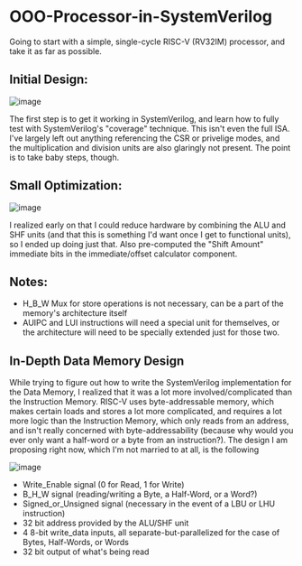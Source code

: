 # OOO-Processor-in-SystemVerilog
Going to start with a simple, single-cycle RISC-V (RV32IM) processor, and take it as far as possible. 

## Initial Design: 

![image](https://github.com/zayamtariq/OOO-Processor-in-SystemVerilog/assets/31855609/5f80ef4a-d6f7-4e58-80c0-9b365f722dbb)

The first step is to get it working in SystemVerilog, and learn how to fully test with SystemVerilog's "coverage" technique. This isn't even the full ISA. I've largely left out anything referencing the CSR or privelige modes, and the multiplication and division units are also glaringly not present. The point is to take baby steps, though. 

## Small Optimization: 

![image](https://github.com/zayamtariq/OOO-Processor-in-SystemVerilog/assets/31855609/505903a1-7183-4d0e-b68a-e01bf09fce96)

I realized early on that I could reduce hardware by combining the ALU and SHF units (and that this is something I'd want once I get to functional units), so I ended up doing just that. Also pre-computed the "Shift Amount" immediate bits in the immediate/offset calculator component. 

## Notes: 
- H_B_W Mux for store operations is not necessary, can be a part of the memory's architecture itself
- AUIPC and LUI instructions will need a special unit for themselves, or the architecture will need to be specially extended just for those two. 

## In-Depth Data Memory Design 
While trying to figure out how to write the SystemVerilog implementation for the Data Memory, I realized that it was a lot more involved/complicated than the Instruction Memory. RISC-V uses byte-addressable memory, which makes certain loads and stores a lot more complicated, and requires a lot more logic than the Instruction Memory, which only reads from an address, and isn't really concerned with byte-addressability (because why would you ever only want a half-word or a byte from an instruction?). The design I am proposing right now, which I'm not married to at all, is the following 

![image](https://github.com/zayamtariq/OOO-Processor-in-SystemVerilog/assets/31855609/16b4893c-d67f-4548-a72f-79c6f6046463)

- Write_Enable signal (0 for Read, 1 for Write)
- B_H_W signal (reading/writing a Byte, a Half-Word, or a Word?)
- Signed_or_Unsigned signal (necessary in the event of a LBU or LHU instruction) 
- 32 bit address provided by the ALU/SHF unit
- 4 8-bit write_data inputs, all separate-but-parallelized for the case of Bytes, Half-Words, or Words
- 32 bit output of what's being read
